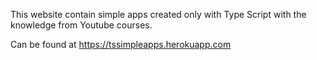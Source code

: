This website contain simple apps created only with Type Script with the knowledge from Youtube courses.

Can be found at https://tssimpleapps.herokuapp.com
